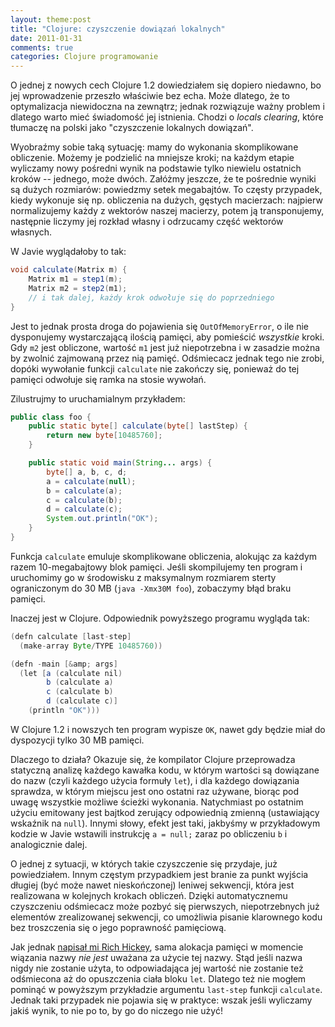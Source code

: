 ```yaml
---
layout: theme:post
title: "Clojure: czyszczenie dowiązań lokalnych"
date: 2011-01-31
comments: true
categories: Clojure programowanie
---
```


O jednej z nowych cech Clojure 1.2 dowiedziałem się dopiero niedawno,
bo jej wprowadzenie przeszło właściwie bez echa. Może dlatego, że to
optymalizacja niewidoczna na zewnątrz; jednak rozwiązuje ważny problem
i dlatego warto mieć świadomość jej istnienia. Chodzi o _locals
clearing_, które tłumaczę na polski jako "czyszczenie lokalnych
dowiązań".

Wyobraźmy sobie taką sytuację: mamy do wykonania skomplikowane
obliczenie. Możemy je podzielić na mniejsze kroki; na każdym etapie
wyliczamy nowy pośredni wynik na podstawie tylko niewielu ostatnich
kroków -- jednego, może dwóch. Załóżmy jeszcze, że te pośrednie wyniki
są dużych rozmiarów: powiedzmy setek megabajtów. To częsty przypadek,
kiedy wykonuje się np. obliczenia na dużych, gęstych macierzach:
najpierw normalizujemy każdy z wektorów naszej macierzy, potem ją
transponujemy, następnie liczymy jej rozkład własny i odrzucamy część
wektorów własnych.

W Javie wyglądałoby to tak:

``` java
void calculate(Matrix m) {
    Matrix m1 = step1(m);
    Matrix m2 = step2(m1);
    // i tak dalej, każdy krok odwołuje się do poprzedniego
}
```

Jest to jednak prosta droga do pojawienia się `OutOfMemoryError`, o
ile nie dysponujemy wystarczającą ilością pamięci, aby pomieścić
_wszystkie_ kroki. Gdy `m2` jest obliczone, wartość `m1` jest już
niepotrzebna i w zasadzie można by zwolnić zajmowaną przez nią
pamięć. Odśmiecacz jednak tego nie zrobi, dopóki wywołanie funkcji
`calculate` nie zakończy się, ponieważ do tej pamięci odwołuje się
ramka na stosie wywołań.

Zilustrujmy to uruchamialnym przykładem:

``` java
public class foo {
    public static byte[] calculate(byte[] lastStep) {
        return new byte[10485760];
    }

    public static void main(String... args) {
        byte[] a, b, c, d;
        a = calculate(null);
        b = calculate(a);
        c = calculate(b);
        d = calculate(c);
        System.out.println("OK");
    }
}
```

Funkcja `calculate` emuluje skomplikowane obliczenia, alokując za
każdym razem 10-megabajtowy blok pamięci. Jeśli skompilujemy ten
program i uruchomimy go w środowisku z maksymalnym rozmiarem sterty
ograniczonym do 30 MB (`java -Xmx30M foo`), zobaczymy błąd braku
pamięci.

Inaczej jest w Clojure. Odpowiednik powyższego programu wygląda tak:

``` java
(defn calculate [last-step]
  (make-array Byte/TYPE 10485760))

(defn -main [&amp; args]
  (let [a (calculate nil)
        b (calculate a)
        c (calculate b)
        d (calculate c)]
    (println "OK")))
```

W Clojure 1.2 i nowszych ten program wypisze `OK`, nawet gdy będzie miał
do dyspozycji tylko 30 MB pamięci.

Dlaczego to działa? Okazuje się, że kompilator Clojure przeprowadza
statyczną analizę każdego kawałka kodu, w którym wartości są dowiązane
do nazw (czyli każdego użycia formuły `let`), i dla każdego dowiązania
sprawdza, w którym miejscu jest ono ostatni raz używane, biorąc pod
uwagę wszystkie możliwe ścieżki wykonania. Natychmiast po ostatnim
użyciu emitowany jest bajtkod zerujący odpowiednią zmienną
(ustawiający wskaźnik na `null`). Innymi słowy, efekt jest taki,
jakbyśmy w przykładowym kodzie w Javie wstawili instrukcję `a = null;`
zaraz po obliczeniu `b` i analogicznie dalej.

O jednej z sytuacji, w których takie czyszczenie się przydaje, już
powiedziałem. Innym częstym przypadkiem jest branie za punkt wyjścia
długiej (być może nawet nieskończonej) leniwej sekwencji, która jest
realizowana w kolejnych krokach obliczeń. Dzięki automatycznemu
czyszczeniu odśmiecacz może pozbyć się pierwszych, niepotrzebnych już
elementów zrealizowanej sekwencji, co umożliwia pisanie klarownego
kodu bez troszczenia się o jego poprawność pamięciową.

Jak jednak [napisał mi Rich Hickey][1], sama alokacja pamięci w
momencie wiązania nazwy _nie jest_ uważana za użycie tej nazwy. Stąd
jeśli nazwa nigdy nie zostanie użyta, to odpowiadająca jej wartość nie
zostanie też odśmiecona aż do opuszczenia ciała bloku `let`. Dlatego
też nie mogłem pominąć w powyższym przykładzie argumentu `last-step`
funkcji `calculate`.  Jednak taki przypadek nie pojawia się w
praktyce: wszak jeśli wyliczamy jakiś wynik, to nie po to, by go do
niczego nie użyć!

 [1]: https://groups.google.com/d/msg/clojure/Xmu3pUMgiJk/Lx1Sq462h4wJ

</markdown></p>
